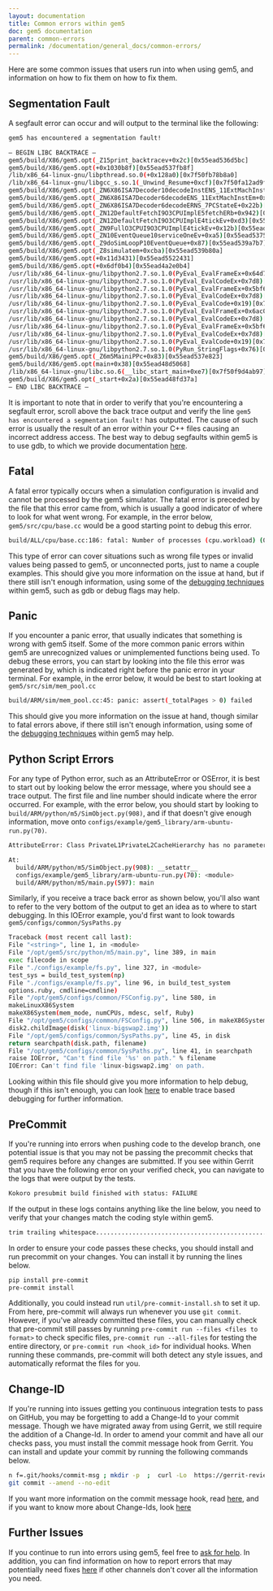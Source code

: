 ```yaml
---
layout: documentation
title: Common errors within gem5
doc: gem5 documentation
parent: common-errors
permalink: /documentation/general_docs/common-errors/
---
```


Here are some common issues that users run into when using gem5, and information on how to fix them on how to fix them.

## Segmentation Fault

A segfault error can occur and will output to the terminal like the following:

```bash
gem5 has encountered a segmentation fault!

— BEGIN LIBC BACKTRACE —
gem5/build/X86/gem5.opt(_Z15print_backtracev+0x2c)[0x55ead536d5bc]
gem5/build/X86/gem5.opt(+0x1030b8f)[0x55ead537fb8f]
/lib/x86_64-linux-gnu/libpthread.so.0(+0x128a0)[0x7f50fb78b8a0]
/lib/x86_64-linux-gnu/libgcc_s.so.1(_Unwind_Resume+0xcf)[0x7f50fa12ad9f]
gem5/build/X86/gem5.opt(_ZN6X86ISA7Decoder10decodeInstENS_11ExtMachInstE+0x5d19e)[0x55ead4e5ea8e]
gem5/build/X86/gem5.opt(_ZN6X86ISA7Decoder6decodeENS_11ExtMachInstEm+0x244)[0x55ead4dc74a4]
gem5/build/X86/gem5.opt(_ZN6X86ISA7Decoder6decodeERNS_7PCStateE+0x22b)[0x55ead4dc779b]
gem5/build/X86/gem5.opt(_ZN12DefaultFetchI9O3CPUImplE5fetchERb+0x942)[0x55ead54695f2]
gem5/build/X86/gem5.opt(_ZN12DefaultFetchI9O3CPUImplE4tickEv+0xd3)[0x55ead546a7b3]
gem5/build/X86/gem5.opt(_ZN9FullO3CPUI9O3CPUImplE4tickEv+0x12b)[0x55ead5448e3b]
gem5/build/X86/gem5.opt(_ZN10EventQueue10serviceOneEv+0xa5)[0x55ead5375a95]
gem5/build/X86/gem5.opt(_Z9doSimLoopP10EventQueue+0x87)[0x55ead539a7b7]
gem5/build/X86/gem5.opt(_Z8simulatem+0xcba)[0x55ead539b80a]
gem5/build/X86/gem5.opt(+0x11d3431)[0x55ead5522431]
gem5/build/X86/gem5.opt(+0x6df0b4)[0x55ead4a2e0b4]
/usr/lib/x86_64-linux-gnu/libpython2.7.so.1.0(PyEval_EvalFrameEx+0x64d7)[0x7f50fba38c47]
/usr/lib/x86_64-linux-gnu/libpython2.7.so.1.0(PyEval_EvalCodeEx+0x7d8)[0x7f50fbb77908]
/usr/lib/x86_64-linux-gnu/libpython2.7.so.1.0(PyEval_EvalFrameEx+0x5bf6)[0x7f50fba38366]
/usr/lib/x86_64-linux-gnu/libpython2.7.so.1.0(PyEval_EvalCodeEx+0x7d8)[0x7f50fbb77908]
/usr/lib/x86_64-linux-gnu/libpython2.7.so.1.0(PyEval_EvalCode+0x19)[0x7f50fba325d9]
/usr/lib/x86_64-linux-gnu/libpython2.7.so.1.0(PyEval_EvalFrameEx+0x6ac0)[0x7f50fba39230]
/usr/lib/x86_64-linux-gnu/libpython2.7.so.1.0(PyEval_EvalCodeEx+0x7d8)[0x7f50fbb77908]
/usr/lib/x86_64-linux-gnu/libpython2.7.so.1.0(PyEval_EvalFrameEx+0x5bf6)[0x7f50fba38366]
/usr/lib/x86_64-linux-gnu/libpython2.7.so.1.0(PyEval_EvalCodeEx+0x7d8)[0x7f50fbb77908]
/usr/lib/x86_64-linux-gnu/libpython2.7.so.1.0(PyEval_EvalCode+0x19)[0x7f50fba325d9]
/usr/lib/x86_64-linux-gnu/libpython2.7.so.1.0(PyRun_StringFlags+0x76)[0x7f50fbae26f6]
gem5/build/X86/gem5.opt(_Z6m5MainiPPc+0x83)[0x55ead537e823]
gem5/build/X86/gem5.opt(main+0x38)[0x55ead48d5068]
/lib/x86_64-linux-gnu/libc.so.6(__libc_start_main+0xe7)[0x7f50f9d4ab97]
gem5/build/X86/gem5.opt(_start+0x2a)[0x55ead48fd37a]
— END LIBC BACKTRACE —
```

It is important to note that in order to verify that you're encountering a segfault error, scroll above the back trace output and verify the line `gem5 has encountered a segmentation fault!` has outputted.
The cause of such error is usually the result of an error within your C++ files causing an incorrect address access.
The best way to debug segfaults within gem5 is to use gdb, to which we provide documentation [here](https://www.gem5.org/documentation/general_docs/debugging_and_testing/debugging/debugger_based_debugging).

## Fatal

A fatal error typically occurs when a simulation configuration is invalid and cannot be processed by the gem5 simulator.
The fatal error is preceded by the file that this error came from, which is usually a good indicator of where to look for what went wrong.
For example, in the error below, `gem5/src/cpu/base.cc` would be a good starting point to debug this error.

```bash
build/ALL/cpu/base.cc:186: fatal: Number of processes (cpu.workload) (0) assigned to the CPU does not equal number of threads (1).
```

This type of error can cover situations such as wrong file types or invalid values being passed to gem5, or unconnected ports, just to name a couple examples.
This should give you more information on the issue at hand, but if there still isn't enough information, using some of the [debugging techniques](https://www.gem5.org/documentation/general_docs/debugging_and_testing/debugging/trace_based_debugging) within gem5, such as gdb or debug flags may help.


## Panic

If you encounter a panic error, that usually indicates that something is wrong with gem5 itself.
Some of the more common panic errors within gem5 are unrecognized values or unimplemented functions being used.
To debug these errors, you can start by looking into the file this error was generated by, which is indicated right before the panic error in your terminal.
For example, in the error below, it would be best to start looking at `gem5/src/sim/mem_pool.cc`

```bash
build/ARM/sim/mem_pool.cc:45: panic: assert(_totalPages > 0) failed
```

This should give you more information on the issue at hand, though similar to fatal errors above, if there still isn't enough information, using some of the [debugging techniques](https://www.gem5.org/documentation/general_docs/debugging_and_testing/debugging/trace_based_debugging) within gem5 may help.

## Python Script Errors

For any type of Python error, such as an AttributeError or OSError, it is best to start out by looking below the error message, where you should see a trace output.
The first file and line number should indicate where the error occurred.
For example, with the error below, you should start by looking to `build/ARM/python/m5/SimObject.py(908)`, and if that doesn't give enough information, move onto `configs/example/gem5_library/arm-ubuntu-run.py(70)`.

```bash
AttributeError: Class PrivateL1PrivateL2CacheHierarchy has no parameter l1_size

At:
  build/ARM/python/m5/SimObject.py(908): __setattr__
  configs/example/gem5_library/arm-ubuntu-run.py(70): <module>
  build/ARM/python/m5/main.py(597): main
```

Similarly, if you receive a trace back error as shown below, you'll also want to refer to the very bottom of the output to get an idea as to where to start debugging.  In this IOError example, you'd first want to look towards `gem5/configs/common/SysPaths.py`

```bash
Traceback (most recent call last):
File "<string>", line 1, in <module>
File "/opt/gem5/src/python/m5/main.py", line 389, in main
exec filecode in scope
File "./configs/example/fs.py", line 327, in <module>
test_sys = build_test_system(np)
File "./configs/example/fs.py", line 96, in build_test_system
options.ruby, cmdline=cmdline)
File "/opt/gem5/configs/common/FSConfig.py", line 580, in
makeLinuxX86System
makeX86System(mem_mode, numCPUs, mdesc, self, Ruby)
File "/opt/gem5/configs/common/FSConfig.py", line 506, in makeX86System
disk2.childImage(disk('linux-bigswap2.img'))
File "/opt/gem5/configs/common/SysPaths.py", line 45, in disk
return searchpath(disk.path, filename)
File "/opt/gem5/configs/common/SysPaths.py", line 41, in searchpath
raise IOError, "Can't find file '%s' on path." % filename
IOError: Can't find file 'linux-bigswap2.img' on path.
```

Looking within this file should give you more information to help debug, though if this isn't enough, you can look [here](https://www.gem5.org/documentation/general_docs/debugging_and_testing/debugging/trace_based_debugging) to enable trace based debugging for further information.

## PreCommit

If you're running into errors when pushing code to the develop branch, one potential issue is that you may not be passing the precommit checks that gem5 requires before any changes are submitted.
If you see within Gerrit that you have the following error on your verified check, you can navigate to the logs that were output by the tests.

```bash
Kokoro presubmit build finished with status: FAILURE
```

If the output in these logs contains anything like the line below, you need to verify that your changes match the coding style within gem5.

```bash
trim trailing whitespace.................................................Failed
```

In order to ensure your code passes these checks, you should install and run precommit on your changes.
You can install it by running the lines below.

```bash
pip install pre-commit
pre-commit install
```

Additionally, you could instead run `util/pre-commit-install.sh` to set it up.
From here, pre-commit will always run whenever you use `git commit`.
However, if you've already committed these files, you can manually check that pre-commit still passes by running `pre-commit run --files <files to format>` to check specific files, `pre-commit run --all-files` for testing the entire directory, or `pre-commit run <hook_id>` for individual hooks.
When running these commands, pre-commit will both detect any style issues, and automatically reformat the files for you.

## Change-ID

If you're running into issues getting you continuous integration tests to pass on GitHub, you may be forgetting to add a Change-Id to your commit message.
Though we have migrated away from using Gerrit, we still require the addition of a Change-Id.
In order to amend your commit and have all our checks pass, you must install the commit message hook from Gerrit.
You can install and update your commit by running the following commands below.

```bash
n f=.git/hooks/commit-msg ; mkdir -p  ;  curl -Lo  https://gerrit-review.googlesource.com/tools/hooks/commit-msg ; chmod +x
git commit --amend --no-edit
```

If you want more information on the commit message hook, read [here](https://gerrit-review.googlesource.com/Documentation/cmd-hook-commit-msg.html), and if you want to know more about Change-Ids, look [here](https://gerrit-review.googlesource.com/Documentation/user-changeid.html)

## Further Issues

If you continue to run into errors using gem5, feel free to [ask for help](/ask-a-question).
In addition, you can find information on how to report errors that may potentially need fixes [here](https://www.gem5.org/documentation/reporting_problems/) if other channels don't cover all the information you need.
